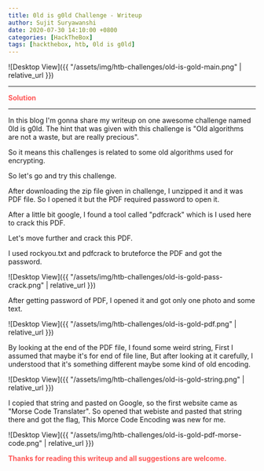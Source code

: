 ```yaml
---
title: 0ld is g0ld Challenge - Writeup
author: Sujit Suryawanshi
date: 2020-07-30 14:10:00 +0800
categories: [HackTheBox]
tags: [hackthebox, htb, 0ld is g0ld]
---
```


![Desktop View]({{ "/assets/img/htb-challenges/old-is-gold-main.png" | relative_url }})

---

<strong><span style="color:#ff5555">Solution</span></strong>

---

In this blog I'm gonna share my writeup on one awesome challenge named 0ld is g0ld.
The hint that was given with this challenge is "Old algorithms are not a waste, but are really precious".

So it means this challenges is related to some old algorithms used for encrypting.

So let's go and try this challenge.

After downloading the zip file given in challenge, I unzipped it and it was PDF file. So I opened it but the PDF required password to open it.

After a little bit google, I found a tool called "pdfcrack" which is I used here to crack this PDF.

Let's move further and crack this PDF.

I used rockyou.txt and pdfcrack to bruteforce the PDF and got the password.

![Desktop View]({{ "/assets/img/htb-challenges/old-is-gold-pass-crack.png" | relative_url }})

After getting password of PDF, I opened it and got only one photo and some text.

![Desktop View]({{ "/assets/img/htb-challenges/old-is-gold-pdf.png" | relative_url }})

By looking at the end of the PDF file, I found some weird string, First I assumed that maybe it's for end of file line, But after looking at it carefully, I understood that it's something different maybe some kind of old encoding.

![Desktop View]({{ "/assets/img/htb-challenges/old-is-gold-string.png" | relative_url }})

I copied that string and pasted on Google, so the first website came as "Morse Code Translater". So opened that webiste and pasted that string there and got the flag, This Morce Code Encoding was new for me.

![Desktop View]({{ "/assets/img/htb-challenges/old-is-gold-pdf-morse-code.png" | relative_url }})

<span style="color:#ff5555">**Thanks for reading this writeup and all suggestions are welcome.**</span>
